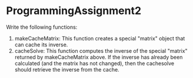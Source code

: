 # ProgrammingAssignment2

Write the following functions:
1.	makeCacheMatrix: This function creates a special "matrix" object that can cache its inverse.
2.	cacheSolve: This function computes the inverse of the special "matrix" returned by makeCacheMatrix above. If the inverse has already been calculated (and the matrix has not changed), then the cachesolve should retrieve the inverse from the cache.
